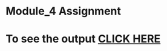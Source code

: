 

# Module_4 Assignment

# To see the output [CLICK HERE](https://reeevinay.github.io/Course/module4_solution/index.html)

